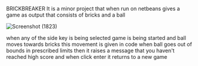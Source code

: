 BRICKBREAKER
It is a minor project that when run on netbeans gives a game as output that consists of bricks and a ball

![Screenshot (1823)](https://user-images.githubusercontent.com/118590713/211471288-48b721bf-61d4-44d0-ae20-e7bf342d3f9b.png)

when any of the side key is being selected game is being started and ball moves towards bricks this movement is given in code 
when ball goes out of bounds in prescribed limits then it raises a message that you haven't reached high score and when click enter it returns to a new game



